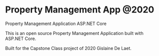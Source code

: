# Property Management App @2020
Property Management Application ASP.NET Core

This is an open source Property Management Application built with ASP.NET Core. 

Built for the Capstone Class project of 2020 
Gislaine De Laet. 
